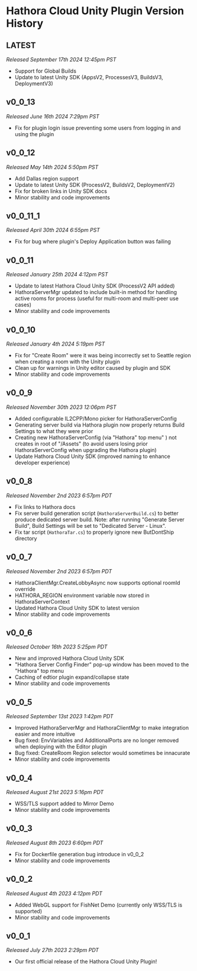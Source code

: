 # Hathora Cloud Unity Plugin Version History


## LATEST
*Released September 17th 2024 12:45pm PST*

* Support for Global Builds
* Update to latest Unity SDK (AppsV2, ProcessesV3, BuildsV3, DeploymentV3)

## v0_0_13
*Released June 16th 2024 7:29pm PST*

* Fix for plugin login issue preventing some users from logging in and using the plugin

## v0_0_12
*Released May 14th 2024 5:50pm PST*

* Add Dallas region support
* Update to latest Unity SDK (ProcessV2, BuildsV2, DeploymentV2)
* Fix for broken links in Unity SDK docs
* Minor stability and code improvements

## v0_0_11_1
*Released April 30th 2024 6:55pm PST*

* Fix for bug where plugin's Deploy Application button was failing

## v0_0_11
*Released January 25th 2024 4:12pm PST*

* Update to latest Hathora Cloud Unity SDK (ProcessV2 API added)
* HathoraServerMgr updated to include built-in method for handling active rooms for process (useful for multi-room and multi-peer use cases)
* Minor stability and code improvements

## v0_0_10
*Released January 4th 2024 5:19pm PST*

* Fix for "Create Room" were it was being incorrectly set to Seattle region when creating a room with the Unity plugin
* Clean up for warnings in Unity editor caused by plugin and SDK
* Minor stability and code improvements

## v0_0_9
*Released November 30th 2023 12:06pm PST*

* Added configurable IL2CPP/Mono picker for HathoraServerConfig
* Generating server build via Hathora plugin now properly returns Build Settings to what they were prior
* Creating new HathoraServerConfig (via "Hathora" top menu" ) not creates in root of "/Assets" (to avoid users losing prior HathoraServerConfig when upgrading the Hathora plugin)
* Update Hathora Cloud Unity SDK (improved naming to enhance developer experience)

## v0_0_8
*Released November 2nd 2023 6:57pm PDT*

* Fix links to Hathora docs
* Fix server build generation script (`HathoraServerBuild.cs`) to better produce dedicated server build. Note: after running "Generate Server Build", Build Settings will be set to "Dedicated Server - Linux".
* Fix tar script (`HathoraTar.cs`) to properly ignore new ButDontShip directory

## v0_0_7
*Released November 2nd 2023 6:57pm PDT*

* HathoraClientMgr.CreateLobbyAsync now supports optional roomId override
* HATHORA_REGION environment variable now stored in HathoraServerContext
* Updated Hathora Cloud Unity SDK to latest version
* Minor stability and code improvements

## v0_0_6
*Released October 16th 2023 5:25pm PDT*

* New and improved Hathora Cloud Unity SDK
* "Hathora Server Config Finder" pop-up window has been moved to the "Hathora" top menu
* Caching of edtior plugin expand/collapse state
* Minor stability and code improvements

## v0_0_5
*Released September 13st 2023 1:42pm PDT*

* Improved HathoraServerMgr and HathoraClientMgr to make integration easier and more intuitive 
* Bug fixed: EnvVariables and AdditionalPorts are no longer removed when deploying with the Editor plugin
* Bug fixed: CreateRoom Region selector would sometimes be innacurate
* Minor stability and code improvements

## v0_0_4
*Released August 21st 2023 5:16pm PDT*

* WSS/TLS support added to Mirror Demo
* Minor stability and code improvements

## v0_0_3
*Released August 8th 2023 6:60pm PDT*

* Fix for Dockerfile generation bug introduce in v0_0_2
* Minor stability and code improvements

## v0_0_2
*Released August 4th 2023 4:12pm PDT*

* Added WebGL support for FishNet Demo (currently only WSS/TLS is supported)
* Minor stability and code improvements

## v0_0_1
*Released July 27th 2023 2:29pm PDT*

* Our first official release of the Hathora Cloud Unity Plugin!